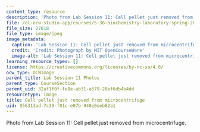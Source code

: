 ```yaml
---
content_type: resource
description: 'Photo from Lab Session 11: Cell pellet just removed from microcentrifuge.'
file: /ol-ocw-studio-app/courses/5-36-biochemistry-laboratory-spring-2009/956313ad7c39f01ce07b948e0eeb82a1_Lab11_1.jpg
file_size: 27018
file_type: image/jpeg
image_metadata:
  caption: 'Lab Session 11: Cell pellet just removed from microcentrifuge.'
  credit: 'Credit: Photograph by MIT OpenCourseWare'
  image-alt: 'Lab Session 11: Cell pellet just removed from microcentrifuge.'
learning_resource_types: []
license: https://creativecommons.org/licenses/by-nc-sa/4.0/
ocw_type: OCWImage
parent_title: Lab Session 11 Photos
parent_type: CourseSection
parent_uid: 32af1f0f-fe8e-ab31-a679-28ef6db4b4dd
resourcetype: Image
title: Cell pellet just removed from microcentrifuge
uid: 956313ad-7c39-f01c-e07b-948e0eeb82a1
---
```

Photo from Lab Session 11: Cell pellet just removed from microcentrifuge.